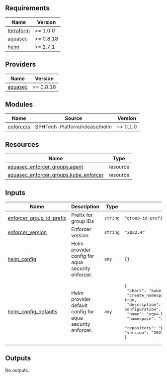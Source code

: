 <!-- BEGIN_TF_DOCS -->
## Requirements

| Name | Version |
|------|---------|
| <a name="requirement_terraform"></a> [terraform](#requirement\_terraform) | >= 1.0.0 |
| <a name="requirement_aquasec"></a> [aquasec](#requirement\_aquasec) | >= 0.8.18 |
| <a name="requirement_helm"></a> [helm](#requirement\_helm) | >= 2.7.1 |

## Providers

| Name | Version |
|------|---------|
| <a name="provider_aquasec"></a> [aquasec](#provider\_aquasec) | >= 0.8.18 |

## Modules

| Name | Source | Version |
|------|--------|---------|
| <a name="module_enforcers"></a> [enforcers](#module\_enforcers) | SPHTech-Platform/release/helm | ~> 0.1.0 |

## Resources

| Name | Type |
|------|------|
| [aquasec_enforcer_groups.agent](https://registry.terraform.io/providers/aquasecurity/aquasec/latest/docs/resources/enforcer_groups) | resource |
| [aquasec_enforcer_groups.kube_enforcer](https://registry.terraform.io/providers/aquasecurity/aquasec/latest/docs/resources/enforcer_groups) | resource |

## Inputs

| Name | Description | Type | Default | Required |
|------|-------------|------|---------|:--------:|
| <a name="input_enforcer_group_id_prefix"></a> [enforcer\_group\_id\_prefix](#input\_enforcer\_group\_id\_prefix) | Prefix for group IDs | `string` | `"group-id-prefix"` | no |
| <a name="input_enforcer_version"></a> [enforcer\_version](#input\_enforcer\_version) | Enforcer version | `string` | `"2022.4"` | no |
| <a name="input_helm_config"></a> [helm\_config](#input\_helm\_config) | Helm provider config for aqua security enforcer. | `any` | `{}` | no |
| <a name="input_helm_config_defaults"></a> [helm\_config\_defaults](#input\_helm\_config\_defaults) | Helm provider default config for aqua security enforcer. | `any` | <pre>{<br>  "chart": "kube-enforcer",<br>  "create_namespace": true,<br>  "description": "Aqua security enforcer helm Chart deployment configuration",<br>  "name": "aqua-helm",<br>  "namespace": "aqua",<br>  "repository": "https://helm.aquasec.com",<br>  "version": "2022.4.12"<br>}</pre> | no |

## Outputs

No outputs.
<!-- END_TF_DOCS -->
